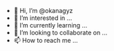 - 👋 Hi, I’m @okanagyz
- 👀 I’m interested in ...
- 🌱 I’m currently learning ...
- 💞️ I’m looking to collaborate on ...
- 📫 How to reach me ...

<!---
okanagyz/okanagyz is a ✨ special ✨ repository because its `README.md` (this file) appears on your GitHub profile.
You can click the Preview link to take a look at your changes.
--->
